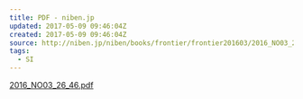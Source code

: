 ```yaml
---
title: PDF - niben.jp
updated: 2017-05-09 09:46:04Z
created: 2017-05-09 09:46:04Z
source: http://niben.jp/niben/books/frontier/frontier201603/2016_NO03_26_46.pdf
tags:
  - SI
---
```


[2016_NO03_26_46.pdf](../_resources/2016_NO03_26_46.pdf)